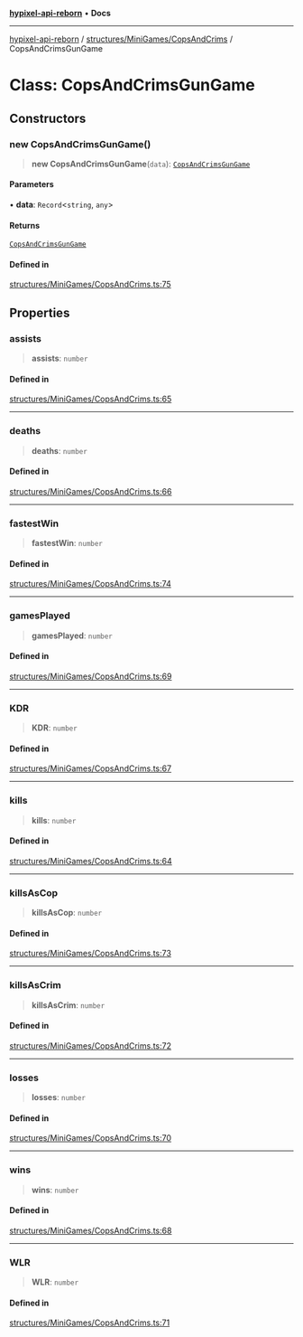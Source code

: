 [**hypixel-api-reborn**](../../../../README.md) • **Docs**

***

[hypixel-api-reborn](../../../../modules.md) / [structures/MiniGames/CopsAndCrims](../README.md) / CopsAndCrimsGunGame

# Class: CopsAndCrimsGunGame

## Constructors

### new CopsAndCrimsGunGame()

> **new CopsAndCrimsGunGame**(`data`): [`CopsAndCrimsGunGame`](CopsAndCrimsGunGame.md)

#### Parameters

• **data**: `Record`\<`string`, `any`\>

#### Returns

[`CopsAndCrimsGunGame`](CopsAndCrimsGunGame.md)

#### Defined in

[structures/MiniGames/CopsAndCrims.ts:75](https://github.com/Kathund/REBORN-docs-TEST/blob/226e7f6a62bb6bca87ef0828ac84e9098d59f860/src/structures/MiniGames/CopsAndCrims.ts#L75)

## Properties

### assists

> **assists**: `number`

#### Defined in

[structures/MiniGames/CopsAndCrims.ts:65](https://github.com/Kathund/REBORN-docs-TEST/blob/226e7f6a62bb6bca87ef0828ac84e9098d59f860/src/structures/MiniGames/CopsAndCrims.ts#L65)

***

### deaths

> **deaths**: `number`

#### Defined in

[structures/MiniGames/CopsAndCrims.ts:66](https://github.com/Kathund/REBORN-docs-TEST/blob/226e7f6a62bb6bca87ef0828ac84e9098d59f860/src/structures/MiniGames/CopsAndCrims.ts#L66)

***

### fastestWin

> **fastestWin**: `number`

#### Defined in

[structures/MiniGames/CopsAndCrims.ts:74](https://github.com/Kathund/REBORN-docs-TEST/blob/226e7f6a62bb6bca87ef0828ac84e9098d59f860/src/structures/MiniGames/CopsAndCrims.ts#L74)

***

### gamesPlayed

> **gamesPlayed**: `number`

#### Defined in

[structures/MiniGames/CopsAndCrims.ts:69](https://github.com/Kathund/REBORN-docs-TEST/blob/226e7f6a62bb6bca87ef0828ac84e9098d59f860/src/structures/MiniGames/CopsAndCrims.ts#L69)

***

### KDR

> **KDR**: `number`

#### Defined in

[structures/MiniGames/CopsAndCrims.ts:67](https://github.com/Kathund/REBORN-docs-TEST/blob/226e7f6a62bb6bca87ef0828ac84e9098d59f860/src/structures/MiniGames/CopsAndCrims.ts#L67)

***

### kills

> **kills**: `number`

#### Defined in

[structures/MiniGames/CopsAndCrims.ts:64](https://github.com/Kathund/REBORN-docs-TEST/blob/226e7f6a62bb6bca87ef0828ac84e9098d59f860/src/structures/MiniGames/CopsAndCrims.ts#L64)

***

### killsAsCop

> **killsAsCop**: `number`

#### Defined in

[structures/MiniGames/CopsAndCrims.ts:73](https://github.com/Kathund/REBORN-docs-TEST/blob/226e7f6a62bb6bca87ef0828ac84e9098d59f860/src/structures/MiniGames/CopsAndCrims.ts#L73)

***

### killsAsCrim

> **killsAsCrim**: `number`

#### Defined in

[structures/MiniGames/CopsAndCrims.ts:72](https://github.com/Kathund/REBORN-docs-TEST/blob/226e7f6a62bb6bca87ef0828ac84e9098d59f860/src/structures/MiniGames/CopsAndCrims.ts#L72)

***

### losses

> **losses**: `number`

#### Defined in

[structures/MiniGames/CopsAndCrims.ts:70](https://github.com/Kathund/REBORN-docs-TEST/blob/226e7f6a62bb6bca87ef0828ac84e9098d59f860/src/structures/MiniGames/CopsAndCrims.ts#L70)

***

### wins

> **wins**: `number`

#### Defined in

[structures/MiniGames/CopsAndCrims.ts:68](https://github.com/Kathund/REBORN-docs-TEST/blob/226e7f6a62bb6bca87ef0828ac84e9098d59f860/src/structures/MiniGames/CopsAndCrims.ts#L68)

***

### WLR

> **WLR**: `number`

#### Defined in

[structures/MiniGames/CopsAndCrims.ts:71](https://github.com/Kathund/REBORN-docs-TEST/blob/226e7f6a62bb6bca87ef0828ac84e9098d59f860/src/structures/MiniGames/CopsAndCrims.ts#L71)
